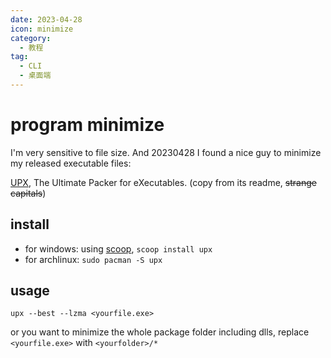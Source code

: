 ```yaml
---
date: 2023-04-28
icon: minimize
category:
  - 教程
tag:
  - CLI
  - 桌面端
---
```


# program minimize

I'm very sensitive to file size. And 20230428 I found a nice guy to minimize my released executable files:

[UPX](https://github.com/upx/upx), The Ultimate Packer for eXecutables. (copy from its readme, ~~strange capitals~~)

## install

- for windows: using [scoop](../farraginous/recommend_packages.md#scoop), `scoop install upx`
- for archlinux: `sudo pacman -S upx`

## usage

`upx --best --lzma <yourfile.exe>`

or you want to minimize the whole package folder including dlls, replace `<yourfile.exe>` with `<yourfolder>/*`
